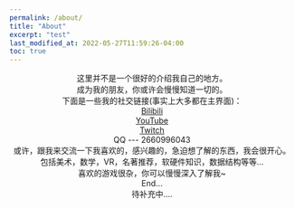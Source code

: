 ```yaml
---
permalink: /about/
title: "About"
excerpt: "test"
last_modified_at: 2022-05-27T11:59:26-04:00
toc: true
---
```


<center>这里并不是一个很好的介绍我自己的地方。</center>

<center>成为我的朋友，你或许会慢慢知道一切的。</center>

<center>下面是一些我的社交链接(事实上大多都在主界面)：</center>





<center><a href="https://space.bilibili.com/415766267" target="_blank">Bilibili</a></center>

<center><a href="https://www.youtube.com/channel/UCnos4jjTR0pX69OC-m5YB1A">YouTube</a></center>

<center><a href="https://www.twitch.tv/lucierrrz">Twitch</a></center>

<center>QQ --- 2660996043</center>
  


<center>或许，跟我来交流一下我喜欢的，感兴趣的，急迫想了解的东西，我会很开心。</center>

<center>包括美术，数学，VR，名著推荐，软硬件知识，数据结构等等...</center>

<center>喜欢的游戏很杂，你可以慢慢深入了解我~</center>

<center>End...</center>

<center>待补充中....</center>
